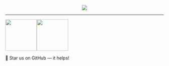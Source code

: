 <div align="center">
  <img src="https://github-readme-stats.vercel.app/api?username=alex-zhang&count_private=true&theme=react" />
</div>

--------

<a href="https://github.com/augejs/augejs.github.io"><img height="100px" src="https://raw.githubusercontent.com/augejs/augejs.github.io/main/docs/assets/logo.svg"></a><img height="100px" src="https://avatars.githubusercontent.com/u/77841867?s=200&v=4"> 

:star2: Star us on GitHub — it helps! 
